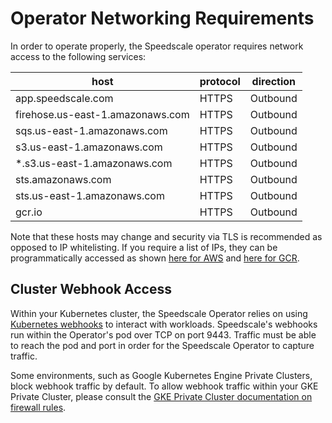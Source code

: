 # Operator Networking Requirements

In order to operate properly, the Speedscale operator requires network access to the following services:

| host | protocol | direction |
| ---- | -------- | --------- |
| app.speedscale.com | HTTPS | Outbound |
| firehose.us-east-1.amazonaws.com | HTTPS | Outbound |
| sqs.us-east-1.amazonaws.com | HTTPS | Outbound |
| s3.us-east-1.amazonaws.com | HTTPS | Outbound |
| *.s3.us-east-1.amazonaws.com | HTTPS | Outbound |
| sts.amazonaws.com | HTTPS | Outbound |
| sts.us-east-1.amazonaws.com | HTTPS | Outbound |
| gcr.io | HTTPS | Outbound |

Note that these hosts may change and security via TLS is recommended as opposed to IP whitelisting. If you require a list of IPs, they can be programmatically accessed as shown [here for AWS](https://docs.aws.amazon.com/general/latest/gr/aws-ip-ranges.html) and [here for GCR](https://www.gstatic.com/ipranges/cloud.json).

## Cluster Webhook Access

Within your Kubernetes cluster, the Speedscale Operator relies on using [Kubernetes webhooks](https://kubernetes.io/docs/reference/access-authn-authz/extensible-admission-controllers/) to interact with workloads.
Speedscale's webhooks run within the Operator's pod over TCP on port 9443.
Traffic must be able to reach the pod and port in order for the Speedscale Operator to capture traffic.

Some environments, such as Google Kubernetes Engine Private Clusters, block webhook traffic by default.
To allow webhook traffic within your GKE Private Cluster, please consult the [GKE Private Cluster documentation on firewall rules](https://cloud.google.com/kubernetes-engine/docs/how-to/private-clusters#add_firewall_rules).
